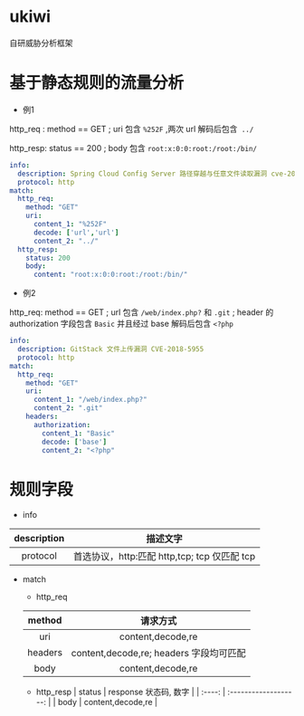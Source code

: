 # ukiwi
自研威胁分析框架
# 基于静态规则的流量分析

- 例1

http_req : method == GET ; uri 包含 `%252F` ,两次 url 解码后包含` ../`

http_resp: status == 200 ; body 包含 `root:x:0:0:root:/root:/bin/`

```yaml
info:
  description: Spring Cloud Config Server 路径穿越与任意文件读取漏洞 cve-2019-3799
  protocol: http
match:
  http_req:
    method: "GET" 
    uri:
      content_1: "%252F"
      decode: ['url','url']
      content_2: "../"
  http_resp:
    status: 200
    body: 
      content: "root:x:0:0:root:/root:/bin/"
```

- 例2

http_req: method == GET ; url 包含 `/web/index.php?` 和 `.git` ; header 的 authorization 字段包含 `Basic` 并且经过 base 解码后包含 `<?php`

```yaml
info:
  description: GitStack 文件上传漏洞 CVE-2018-5955
  protocol: http
match:
  http_req:
    method: "GET" 
    uri:
      content_1: "/web/index.php?"
      content_2: ".git"
    headers:
      authorization:
        content_1: "Basic"
        decode: ['base']
        content_2: "<?php"
```



# 规则字段

- info

| description |                   描述文字                   |
| :---------: | :------------------------------------------: |
|  protocol   | 首选协议，http:匹配 http,tcp; tcp 仅匹配 tcp |

- match

  - http_req

  | method  |                请求方式                 |
  | :-----: | :-------------------------------------: |
  |   uri   |            content,decode,re            |
  | headers | content,decode,re; headers 字段均可匹配 |
  |  body   |            content,decode,re            |

  

  - http_resp
  | status | response 状态码, 数字 |
| :----: | :-------------------: |
|  body  |   content,decode,re   |

